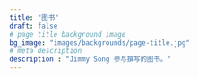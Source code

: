 ```yaml
---
title: "图书"
draft: false
# page title background image
bg_image: "images/backgrounds/page-title.jpg"
# meta description
description : "Jimmy Song 参与撰写的图书。"
---
```


